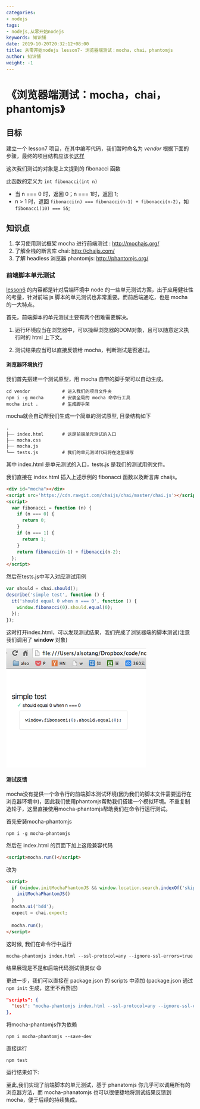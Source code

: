 ```yaml
---
categories:
- nodejs
tags:
- nodejs,从零开始nodejs  
keywords: 知识铺
date: 2019-10-20T20:32:12+08:00
title: 从零开始nodejs lesson7- 浏览器端测试：mocha，chai，phantomjs
author: 知识铺
weight: -1
---
```


# 《浏览器端测试：mocha，chai，phantomjs》

## 目标

建立一个 lesson7 项目，在其中编写代码，我们暂时命名为 *vendor*
根据下面的步骤，最终的项目结构应该长[这样](https://github.com/alsotang/node-lessons/tree/master/lesson7/vendor)

这次我们测试的对象是上文提到的 fibonacci 函数

此函数的定义为 `int fibonacci(int n)`

* 当 n === 0 时，返回 0；n === 1时，返回 1;
* n > 1 时，返回 `fibonacci(n) === fibonacci(n-1) + fibonacci(n-2)`，如 `fibonacci(10) === 55`;

## 知识点

1. 学习使用测试框架 mocha 进行前端测试 : http://mochajs.org/
2. 了解全栈的断言库 chai: http://chaijs.com/
3. 了解 headless 浏览器 phantomjs: http://phantomjs.org/

### 前端脚本单元测试

[lesson6](https://github.com/alsotang/node-lessons/tree/master/lesson6 ) 的内容都是针对后端环境中 node 的一些单元测试方案，出于应用健壮性的考量，针对前端 js 脚本的单元测试也非常重要。而前后端通吃，也是 mocha 的一大特点。

首先，前端脚本的单元测试主要有两个困难需要解决。

1. 运行环境应当在浏览器中，可以操纵浏览器的DOM对象，且可以随意定义执行时的 html 上下文。

2. 测试结果应当可以直接反馈给 mocha，判断测试是否通过。

#### 浏览器环境执行

我们首先搭建一个测试原型，用 mocha 自带的脚手架可以自动生成。

```shell
cd vendor            # 进入我们的项目文件夹
npm i -g mocha       # 安装全局的 mocha 命令行工具
mocha init .         # 生成脚手架
```

mocha就会自动帮我们生成一个简单的测试原型, 目录结构如下
```shell
.
├── index.html       # 这是前端单元测试的入口
├── mocha.css
├── mocha.js
└── tests.js         # 我们的单元测试代码将在这里编写
```

其中 index.html 是单元测试的入口，tests.js 是我们的测试用例文件。

我们直接在 index.html 插入上述示例的 fibonacci 函数以及断言库 chaijs。

```html
<div id="mocha"></div>
<script src='https://cdn.rawgit.com/chaijs/chai/master/chai.js'></script>
<script>
  var fibonacci = function (n) {
    if (n === 0) {
      return 0;
    }
    if (n === 1) {
      return 1;
    }
    return fibonacci(n-1) + fibonacci(n-2);
  };
</script>
```

然后在tests.js中写入对应测试用例

```js
var should = chai.should();
describe('simple test', function () {
  it('should equal 0 when n === 0', function () {
    window.fibonacci(0).should.equal(0);
  });
});
```

这时打开index.html，可以发现测试结果，我们完成了浏览器端的脚本测试(注意我们调用了 **window** 对象)

![](https://raw.githubusercontent.com/alsotang/node-lessons/master/lesson7/1.png)

#### 测试反馈

mocha没有提供一个命令行的前端脚本测试环境(因为我们的脚本文件需要运行在浏览器环境中)，因此我们使用phantomjs帮助我们搭建一个模拟环境。不重复制造轮子，这里直接使用mocha-phantomjs帮助我们在命令行运行测试。

首先安装mocha-phantomjs

```shell
npm i -g mocha-phantomjs
```

然后在 index.html 的页面下加上这段兼容代码

```html
<script>mocha.run()</script>
```

改为

```html
<script>
  if (window.initMochaPhantomJS && window.location.search.indexOf('skip') === -1) {
    initMochaPhantomJS()
  }
  mocha.ui('bdd');
  expect = chai.expect;
  
  mocha.run();
</script>
```

这时候, 我们在命令行中运行

```shell
mocha-phantomjs index.html --ssl-protocol=any --ignore-ssl-errors=true
```

结果展现是不是和后端代码测试很类似 :smile:

更进一步，我们可以直接在 package.json 的 scripts 中添加
(package.json 通过 `npm init` 生成，这里不再赘述)

```json
"scripts": {
  "test": "mocha-phantomjs index.html --ssl-protocol=any --ignore-ssl-errors=true"
},
```

将mocha-phantomjs作为依赖

```shell
npm i mocha-phantomjs --save-dev
```

直接运行

```shell
npm test
```

运行结果如下:

至此,我们实现了前端脚本的单元测试，基于 phanatomjs 你几乎可以调用所有的浏览器方法，而 mocha-phanatomjs 也可以很便捷地将测试结果反馈到 mocha，便于后续的持续集成。

